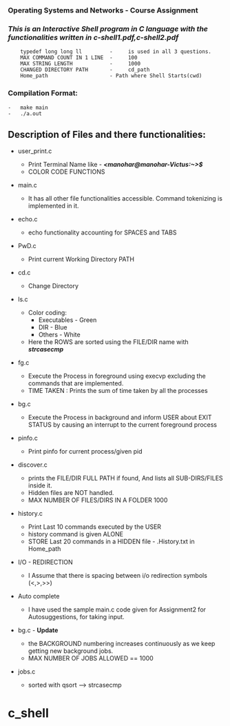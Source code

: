 ### Operating Systems and Networks - Course Assignment
### ***This is an Interactive Shell program in C language with the functionalities written in c-shell1.pdf,c-shell2.pdf***

        typedef long long ll         -     is used in all 3 questions.
        MAX COMMAND COUNT IN 1 LINE  -     100
        MAX STRING LENGTH            -     1000
        CHANGED DIRECTORY PATH       -     cd_path
        Home_path                    - Path where Shell Starts(cwd)

### **Compilation Format:**

    -   make main
    -   ./a.out


## Description of Files and there functionalities:

- user_print.c
	- Print Terminal Name like -    ***<manohar@manohar-Victus:~>$***
	- COLOR CODE FUNCTIONS
- main.c
	- It has all other file functionalities accessible.
        Command tokenizing is implemented in it.
- echo.c
	- echo functionality accounting for SPACES and TABS
- PwD.c
	- Print current Working Directory PATH
- cd.c 
	- Change Directory
- ls.c
	- Color coding:
		- Executables - Green		
		- DIR			- Blue
		- Others      - White
	- Here the ROWS are sorted using the FILE/DIR name with ***strcasecmp***

- fg.c
	- Execute the Process in foreground using execvp excluding the commands that are implemented.
	- TIME TAKEN : Prints the sum of time taken by all the processes
- bg.c 
	- Execute the Process in background and inform USER about EXIT STATUS by causing an interrupt 		to 	the current foreground process

- pinfo.c
	- Print pinfo for current process/given pid

- discover.c
	- prints the FILE/DIR FULL PATH if found, And lists all SUB-DIRS/FILES inside it.
	- Hidden files are NOT handled.
	- MAX NUMBER OF FILES/DIRS IN A FOLDER 1000

- history.c
	- Print Last 10 commands executed by the USER 
	- history command is given ALONE
	- STORE Last 20 commands in a HIDDEN file - .History.txt in Home_path
- I/O - REDIRECTION
	- I Assume that there is spacing between i/o redirection symbols (<,>,>>) 
- Auto complete 
	- I have used the sample main.c code given for Assignment2 for Autosuggestions, for taking input.
- bg.c - **Update**
	- the BACKGROUND numbering increases continuously as we keep getting new background jobs.
	- MAX NUMBER OF JOBS ALLOWED == 1000 
- jobs.c
	- sorted with qsort --> strcasecmp 









# c_shell
